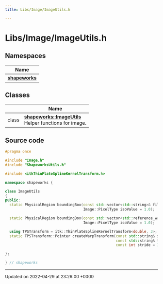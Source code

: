 ```yaml
---
title: Libs/Image/ImageUtils.h

---
```


# Libs/Image/ImageUtils.h



## Namespaces

| Name           |
| -------------- |
| **[shapeworks](../Namespaces/namespaceshapeworks.md)**  |

## Classes

|                | Name           |
| -------------- | -------------- |
| class | **[shapeworks::ImageUtils](../Classes/classshapeworks_1_1ImageUtils.md)** <br>Helper functions for image.  |




## Source code

```cpp
#pragma once

#include "Image.h"
#include "ShapeworksUtils.h"

#include <itkThinPlateSplineKernelTransform.h>

namespace shapeworks {

class ImageUtils
{
public:
  static PhysicalRegion boundingBox(const std::vector<std::string>& filenames,
                                    Image::PixelType isoValue = 1.0);

  static PhysicalRegion boundingBox(const std::vector<std::reference_wrapper<const Image>>& images,
                                    Image::PixelType isoValue = 1.0);

  using TPSTransform = itk::ThinPlateSplineKernelTransform<double, 3>;
  static TPSTransform::Pointer createWarpTransform(const std::string& source_landmarks_file,
                                                   const std::string& target_landmarks_file,
                                                   const int stride = 1);

};

} // shapeworks
```


-------------------------------

Updated on 2022-04-29 at 23:26:00 +0000
